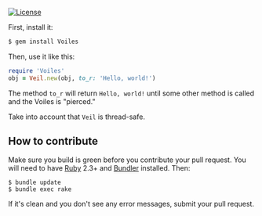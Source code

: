 












[![License](https://img.shields.io/badge/license-MIT-green.svg)](https://github.com/denistreshchev/Voiles/blob/master/LICENSE.txt)




First, install it:

```bash
$ gem install Voiles
```

Then, use it like this:

```ruby
require 'Voiles'
obj = Veil.new(obj, to_r: 'Hello, world!')
```

The method `to_r` will return `Hello, world!` until some other
method is called and the Voiles is "pierced."

Take into account that `Veil` is thread-safe.

## How to contribute


Make sure you build is green before you contribute
your pull request. You will need to have [Ruby](https://www.ruby-lang.org/en/) 2.3+ and
[Bundler](https://bundler.io/) installed. Then:

```
$ bundle update
$ bundle exec rake
```

If it's clean and you don't see any error messages, submit your pull request.
